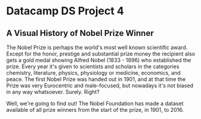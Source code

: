 # Datacamp DS Project 4
## A Visual History of Nobel Prize Winner
The Nobel Prize is perhaps the world's most well known scientific award. Except for the honor, prestige and substantial prize money the recipient also gets a gold medal showing Alfred Nobel (1833 - 1896) who established the prize. Every year it's given to scientists and scholars in the categories chemistry, literature, physics, physiology or medicine, economics, and peace. The first Nobel Prize was handed out in 1901, and at that time the Prize was very Eurocentric and male-focused, but nowadays it's not biased in any way whatsoever. Surely. Right?

Well, we're going to find out! The Nobel Foundation has made a dataset available of all prize winners from the start of the prize, in 1901, to 2016.

